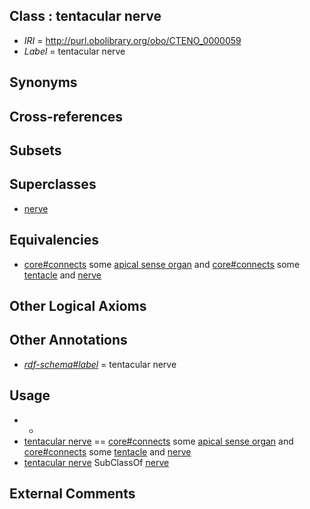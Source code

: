 
## Class : tentacular nerve

 * *IRI* = http://purl.obolibrary.org/obo/CTENO_0000059
 * *Label* = tentacular nerve

## Synonyms


## Cross-references


## Subsets


## Superclasses

 * [nerve](../../UBERON/21/UBERON_0001021.md)

## Equivalencies

 * [core#connects](../../ts/core#connects.md) some [apical sense organ](../../CTENO/17/CTENO_0000017.md) and [core#connects](../../ts/core#connects.md) some [tentacle](../../CTENO/18/CTENO_0000018.md) and [nerve](../../UBERON/21/UBERON_0001021.md)

## Other Logical Axioms


## Other Annotations

 * *[rdf-schema#label](../../el/rdf-schema#label.md)* = tentacular nerve

## Usage

 * -
 * [tentacular nerve](../../CTENO/59/CTENO_0000059.md) == [core#connects](../../ts/core#connects.md) some [apical sense organ](../../CTENO/17/CTENO_0000017.md) and [core#connects](../../ts/core#connects.md) some [tentacle](../../CTENO/18/CTENO_0000018.md) and [nerve](../../UBERON/21/UBERON_0001021.md)
 * [tentacular nerve](../../CTENO/59/CTENO_0000059.md) SubClassOf [nerve](../../UBERON/21/UBERON_0001021.md)

## External Comments

